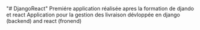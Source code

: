 "# DjangoReact" 
Premiére application réalisée apres la formation de djando et react
Application pour la gestion des livraison dévloppée en django (backend) and react (fronend)
